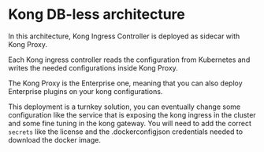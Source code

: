 # Kong DB-less architecture

In this architecture, Kong Ingress Controller is deployed as sidecar with Kong Proxy.

Each Kong ingress controller reads the configuration from Kubernetes and writes the needed configurations inside Kong Proxy. 

The Kong Proxy is the Enterprise one, meaning that you can also deploy Enterprise plugins on your kong configurations.

This deployment is a turnkey solution, you can eventually change some configuration like the service that is exposing the 
kong ingress in the cluster and some fine tuning in the kong gateway. You will need to add the correct `secrets` like the
license and the .dockerconfigjson credentials needed to download the docker image.
